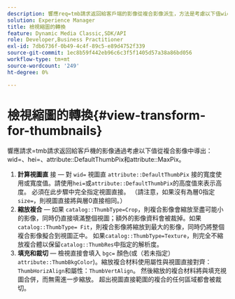 ```yaml
---
description: 響應req=tmb請求返回給客戶端的影像從複合影像派生，方法是考慮以下值wid=、hei=、屬性DefaultThumbPix和屬性MaxPix。
solution: Experience Manager
title: 檢視縮圖的轉換
feature: Dynamic Media Classic,SDK/API
role: Developer,Business Practitioner
exl-id: 7db6736f-0b49-4c4f-89c5-e89d4752f339
source-git-commit: 1ec8b59f442eb96c6c3f5f1405d57a38a86bd056
workflow-type: tm+mt
source-wordcount: '249'
ht-degree: 0%

---
```


# 檢視縮圖的轉換{#view-transform-for-thumbnails}

響應請求=tmb請求返回給客戶機的影像通過考慮以下值從複合影像中導出：wid=、hei=、attribute::DefaultThumbPix和attribute::MaxPix。

1. **計算視圖直** 接 — 對 `wid=` 視圖直 `attribute::DefaultThumbPix` 接的寬度使用或寬度值。請使用`hei=`或`attribute::DefaultThumbPix`的高度值來表示高度。 必須在此步驟中完全指定視圖直接。 （請注意，如果沒有為層0指定`size=`，則視圖直接將與層0直接相同。）
1. **縮放複合**  — 如果 `catalog::ThumbType=Crop`，則複合影像會縮放至盡可能小的影像，同時仍直接填滿整個視圖；額外的影像資料會被裁掉。如果`catalog::ThumbType= Fit`，則複合影像將縮放到最大的影像，同時仍將整個複合影像擬合到視圖正中。 如果`catalog::ThumbType=Texture`，則完全不縮放複合體以保留`catalog::ThumbRes`中指定的解析度。
1. **填充和裁切**  — 檢視直接會填入 `bgc=` 顏色(或（若未指定） `attribute::ThumbBkgColor`)。縮放複合材料使用屬性與視圖直接對齊：`ThumbHorizAlign`和屬性：`ThumbVertAlign`。 然後縮放的複合材料將與填充視圖合併，而無需進一步縮放。 超出視圖直接範圍的複合的任何區域都會被裁切。
